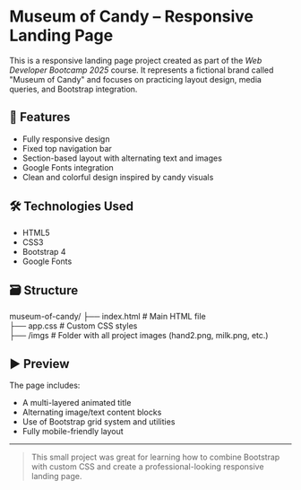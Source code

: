 # Museum of Candy – Responsive Landing Page

This is a responsive landing page project created as part of the *Web Developer Bootcamp 2025* course. It represents a fictional brand called "Museum of Candy" and focuses on practicing layout design, media queries, and Bootstrap integration.

## 📌 Features

- Fully responsive design
- Fixed top navigation bar
- Section-based layout with alternating text and images
- Google Fonts integration
- Clean and colorful design inspired by candy visuals

## 🛠️ Technologies Used

- HTML5  
- CSS3  
- Bootstrap 4  
- Google Fonts  

## 🗃️ Structure

museum-of-candy/
├── index.html # Main HTML file  
├── app.css # Custom CSS styles  
├── /imgs # Folder with all project images (hand2.png, milk.png, etc.)  


## ▶️ Preview

The page includes:

- A multi-layered animated title
- Alternating image/text content blocks
- Use of Bootstrap grid system and utilities
- Fully mobile-friendly layout

---

> This small project was great for learning how to combine Bootstrap with custom CSS and create a professional-looking responsive landing page.

